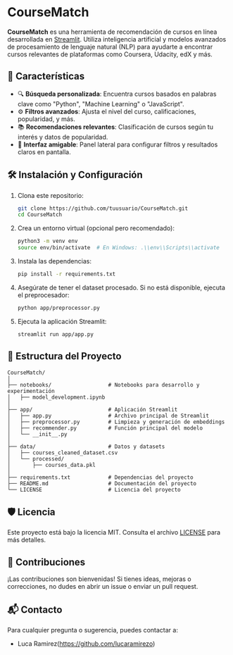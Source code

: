
# CourseMatch

**CourseMatch** es una herramienta de recomendación de cursos en línea desarrollada en [Streamlit](https://streamlit.io/). Utiliza inteligencia artificial y modelos avanzados de procesamiento de lenguaje natural (NLP) para ayudarte a encontrar cursos relevantes de plataformas como Coursera, Udacity, edX y más.

## 🚀 Características

- 🔍 **Búsqueda personalizada**: Encuentra cursos basados en palabras clave como "Python", "Machine Learning" o "JavaScript".
- ⚙️ **Filtros avanzados**: Ajusta el nivel del curso, calificaciones, popularidad, y más.
- 📚 **Recomendaciones relevantes**: Clasificación de cursos según tu interés y datos de popularidad.
- 🎯 **Interfaz amigable**: Panel lateral para configurar filtros y resultados claros en pantalla.

## 🛠️ Instalación y Configuración

1. Clona este repositorio:
   ```bash
   git clone https://github.com/tuusuario/CourseMatch.git
   cd CourseMatch
   ```

2. Crea un entorno virtual (opcional pero recomendado):
   ```bash
   python3 -m venv env
   source env/bin/activate  # En Windows: .\\env\\Scripts\\activate
   ```

3. Instala las dependencias:
   ```bash
   pip install -r requirements.txt
   ```

4. Asegúrate de tener el dataset procesado. Si no está disponible, ejecuta el preprocesador:
   ```bash
   python app/preprocessor.py
   ```

5. Ejecuta la aplicación Streamlit:
   ```bash
   streamlit run app/app.py
   ```

## 📂 Estructura del Proyecto

```
CourseMatch/
│
├── notebooks/                  # Notebooks para desarrollo y experimentación
│   ├── model_development.ipynb
│
├── app/                        # Aplicación Streamlit
│   ├── app.py                  # Archivo principal de Streamlit
│   ├── preprocessor.py         # Limpieza y generación de embeddings
│   ├── recommender.py          # Función principal del modelo
│   └── __init__.py
│
├── data/                       # Datos y datasets
│   ├── courses_cleaned_dataset.csv
│   └── processed/
│       ├── courses_data.pkl
│
├── requirements.txt            # Dependencias del proyecto
├── README.md                   # Documentación del proyecto
└── LICENSE                     # Licencia del proyecto
```

## 🛡️ Licencia

Este proyecto está bajo la licencia MIT. Consulta el archivo [LICENSE](LICENSE) para más detalles.

## 🤝 Contribuciones

¡Las contribuciones son bienvenidas! Si tienes ideas, mejoras o correcciones, no dudes en abrir un issue o enviar un pull request.

## 📬 Contacto

Para cualquier pregunta o sugerencia, puedes contactar a:
- Luca Ramirez(https://github.com/lucaramirezo)